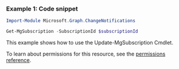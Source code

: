 ### Example 1: Code snippet

```powershellImport-Module Microsoft.Graph.ChangeNotifications

Get-MgSubscription -SubscriptionId $subscriptionId
```
This example shows how to use the Update-MgSubscription Cmdlet.
To learn about permissions for this resource, see the [permissions reference](/graph/permissions-reference).

